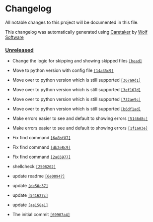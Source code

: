 # Changelog

All notable changes to this project will be documented in this file.


This changelog was automatically generated using [Caretaker](https://github.com/DevelopersToolbox/caretaker) by [Wolf Software](https://github.com/WolfSoftware)

### [Unreleased](https://github.com/CICDToolbox/yaml-lint/compare/v0.1.0...HEAD)

- Change the logic for skipping and showing skipped files [`[head]`](https://github.com/CICDToolbox/yaml-lint/commit/)

- Move to python version with config file [`[14a35c9]`](https://github.com/CICDToolbox/yaml-lint/commit/14a35c9ba836fd5b11181455d2f4d378df03a614)

- Move over to python version which is still supported [`[367a9d1]`](https://github.com/CICDToolbox/yaml-lint/commit/367a9d1515abc4746b216eab09510394f9fa9aac)

- Move over to python version which is still supported [`[3ef167d]`](https://github.com/CICDToolbox/yaml-lint/commit/3ef167db7e53e5e1996dd32d33c05470fca7b937)

- Move over to python version which is still supported [`[732ae9c]`](https://github.com/CICDToolbox/yaml-lint/commit/732ae9ce3a3daab0f723d717b57f7cec1165b206)

- Move over to python version which is still supported [`[b6df1ad]`](https://github.com/CICDToolbox/yaml-lint/commit/b6df1adf167d30e56f4213ee8b8aef43530d571e)

- Make errors easier to see and default to showing errors [`[5146d8c]`](https://github.com/CICDToolbox/yaml-lint/commit/5146d8ca5dfb8761c9d33543ec4cf086459bfb48)

- Make errors easier to see and default to showing errors [`[1f1a03e]`](https://github.com/CICDToolbox/yaml-lint/commit/1f1a03e657a34885b4127950c65567f31069e0d3)

- Fix find command [`[6a8bf87]`](https://github.com/CICDToolbox/yaml-lint/commit/6a8bf873cb59736ca93a2cba455fc4aae6ed8409)

- Fix find command [`[db2e8c9]`](https://github.com/CICDToolbox/yaml-lint/commit/db2e8c936bf79f556a163f10d4c57483db87b58c)

- Fix find command [`[2a65977]`](https://github.com/CICDToolbox/yaml-lint/commit/2a659776d90326f8a5784e923d29d35d2e65506b)

- shellcheck [`[2508202]`](https://github.com/CICDToolbox/yaml-lint/commit/2508202bc77eac0ecd189af435d96276908bd952)

- update readme [`[6e00947]`](https://github.com/CICDToolbox/yaml-lint/commit/6e009479af285c87bda1d11bf6b2648590fbd4a3)

- update [`[de50c37]`](https://github.com/CICDToolbox/yaml-lint/commit/de50c375d254004e882ca5b2ae1c1842c6e2f343)

- update [`[541627c]`](https://github.com/CICDToolbox/yaml-lint/commit/541627c955cf9a55bb1a5cfa415c01dc919a65d3)

- update [`[ae158a1]`](https://github.com/CICDToolbox/yaml-lint/commit/ae158a157895f3b78dc6600aae278eb94530acf4)

- The initial commit [`[69907a4]`](https://github.com/CICDToolbox/yaml-lint/commit/69907a446032e724e7ac924da6d748a631e601ec)

